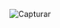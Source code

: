 ![Capturar](https://user-images.githubusercontent.com/46490801/68687068-68f82380-054b-11ea-9e99-6ee28bcaf177.PNG)
